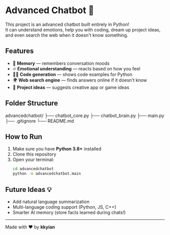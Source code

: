 # Advanced Chatbot 🤖

This project is an advanced chatbot built entirely in Python!  
It can understand emotions, help you with coding, dream up project ideas, and even search the web when it doesn't know something.

## Features
- 🧠 **Memory** — remembers conversation moods
- 🔥 **Emotional understanding** — reacts based on how you feel
- 👨‍💻 **Code generation** — shows code examples for Python
- 🌍 **Web search engine** — finds answers online if it doesn’t know
- 🚀 **Project ideas** — suggests creative app or game ideas

## Folder Structure
advancedchatbot/ ├── chatbot_core.py ├── chatbot_brain.py ├── main.py ├── .gitignore └── README.md

## How to Run
1. Make sure you have **Python 3.8+** installed
2. Clone this repository
3. Open your terminal:
    ```bash
    cd advancedchatbot
    python -m advancedchatbot.main
    ```

## Future Ideas 💡
- Add natural language summarization
- Multi-language coding support (Python, JS, C++)
- Smarter AI memory (store facts learned during chats!)

---

Made with ❤️ by **kkyian**  

